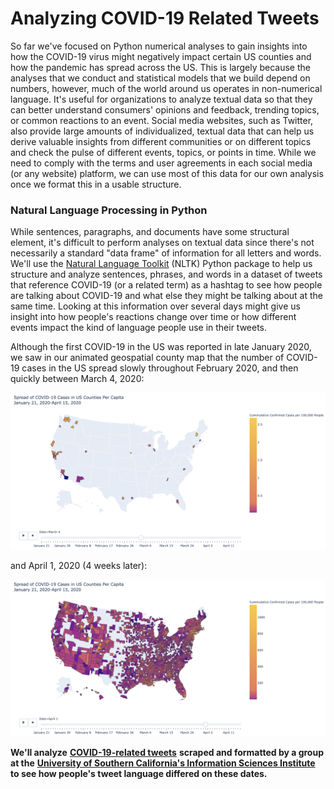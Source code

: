 # Analyzing COVID-19 Related Tweets

So far we've focused on Python numerical analyses to gain insights into how the COVID-19 virus might negatively impact certain US counties and how the pandemic has spread  across the US. This is largely because the analyses that we conduct and statistical models that we build depend on numbers, however, much of the world around us operates in non-numerical language. It's useful for organizations to analyze textual data so that they can better understand consumers' opinions and feedback, trending topics, or common reactions to an event. Social media websites, such as Twitter, also provide large amounts of individualized, textual data that can help us derive valuable insights from different communities or on different topics and check the pulse of different events, topics, or points in time. While we need to comply with the terms and user agreements in each social media \(or any website\) platform, we can use most of this data for our own analysis once we format this in a usable structure. 

### Natural Language Processing in Python

While sentences, paragraphs, and documents have some structural element, it's difficult to perform analyses on textual data since there's not necessarily a standard "data frame" of information for all letters and words. We'll use the [Natural Language Toolkit](https://www.nltk.org/) \(NLTK\) Python package to help us structure and analyze sentences, phrases, and words in a dataset of tweets that reference COVID-19 \(or a related term\) as a hashtag to see how people are talking about COVID-19 and what else they might be talking about at the same time. Looking at this information over several days might give us insight into how people's reactions change over time or how different events impact the kind of language people use in their tweets. 

Although the first COVID-19 in the US was reported in late January 2020, we saw in our animated geospatial county map that the number of COVID-19 cases in the US spread slowly throughout February 2020, and then quickly between March 4, 2020:

![](.gitbook/assets/march04-covid-us-spread.png)

and April 1, 2020 \(4 weeks later\):

![](.gitbook/assets/april-1-covid-us-spread.png)

**We'll analyze** [**COVID-19-related tweets**](https://github.com/echen102/COVID-19-TweetIDs) **scraped and formatted by a group at the** [**University of Southern California's Information Sciences Institute**](https://arxiv.org/pdf/2003.07372.pdf) **to see how people's tweet language differed on these dates.**



